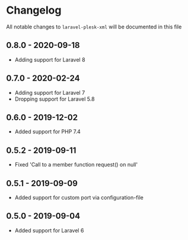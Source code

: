 # Changelog

All notable changes to `laravel-plesk-xml` will be documented in this file

## 0.8.0 - 2020-09-18

- Adding support for Laravel 8

## 0.7.0 - 2020-02-24

- Adding support for Laravel 7
- Dropping support for Laravel 5.8

## 0.6.0 - 2019-12-02

- Added support for PHP 7.4

## 0.5.2 - 2019-09-11

- Fixed 'Call to a member function request() on null'

## 0.5.1 - 2019-09-09

- Added support for custom port via configuration-file

## 0.5.0 - 2019-09-04

- Added support for Laravel 6
